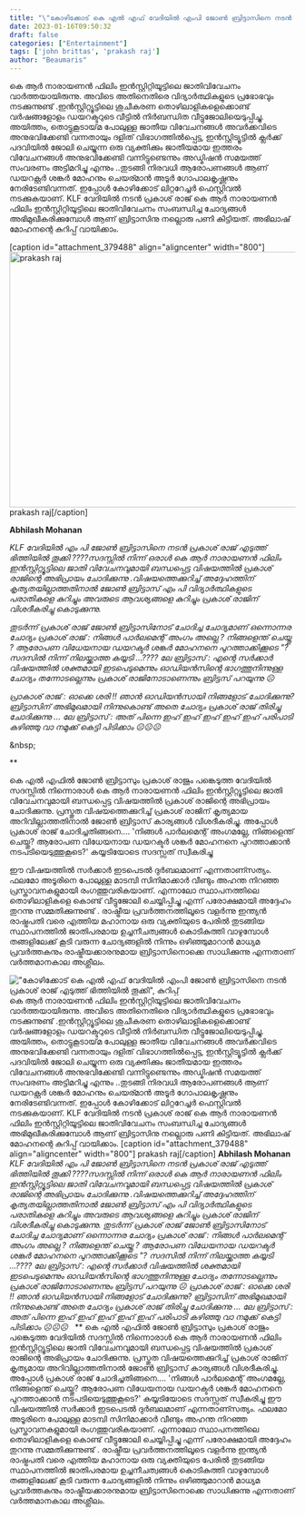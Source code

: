 ```yaml
---
title: "\"കോഴിക്കോട് കെ എൽ എഫ് വേദിയിൽ എംപി ജോൺ ബ്രിട്ടാസിനെ നടൻ പ്രകാശ് രാജ്‌ എടുത്ത്‌ ഭിത്തിയിൽ തൂക്കി\", കുറിപ്പ്"
date: 2023-01-16T09:50:32
draft: false
categories: ["Entertainment"]
tags: ['john brittas', 'prakash raj']
author: "Beaumaris"
---
```


കെ ആർ നാരായണൻ ഫിലിം ഇൻസ്റ്റിറ്റിയൂട്ടിലെ ജാതിവിവേചനം വാർത്തയായിരുന്നു. അവിടെ അതിനെതിരെ വിദ്യാർത്ഥികളുടെ പ്രഭോഭവും നടക്കുന്നുണ്ട് .ഇൻസ്റ്റിറ്റ്യൂട്ടിലെ ശുചീകരണ തൊഴിലാളികളെക്കൊണ്ട് വർഷങ്ങളോളം ഡയറക്ടറുടെ വീട്ടിൽ നിർബന്ധിത വീട്ടുജോലിയെടുപ്പിച്ചു. അയിത്തം, തൊട്ടുകൂടായ്‌മ പോലുള്ള ജാതീയ വിവേചനങ്ങൾ അവർക്കവിടെ അനുഭവിക്കേണ്ടി വന്നതായും ദളിത് വിഭാഗത്തിൽപ്പെട്ട, ഇൻസ്റ്റിട്യൂട്ടിൽ ക്ലർക്ക് പദവിയിൽ ജോലി ചെയ്യുന്ന ഒരു വ്യക്തിക്കും ജാതീയമായ ഇത്തരം വിവേചനങ്ങൾ അനുഭവിക്കേണ്ടി വന്നിട്ടുണ്ടെന്നും അഡ്മിഷൻ സമയത്ത് സംവരണം അട്ടിമറിച്ചു എന്നും ..തുടങ്ങി നിരവധി ആരോപണങ്ങൾ ആണ് ഡയറക്റ്റർ ശങ്കര്‍ മോഹനും ചെയര്മാൻ അടൂർ ഗോപാലകൃഷ്ണനും നേരിടേണ്ടിവന്നത്. ഇപ്പോൾ കോഴിക്കോട് ലിറ്ററേച്ചർ ഫെസ്റ്റിവൽ നടക്കുകയാണ്. KLF വേദിയിൽ നടൻ പ്രകാശ് രാജ്‌ കെ ആർ നാരായണൻ ഫിലിം ഇൻസ്റ്റിറ്റിയൂട്ടിലെ ജാതിവിവേചനം സംബന്ധിച്ച ചോദ്യങ്ങൾ അഭിമുഖീകരിക്കുമ്പോൾ ആണ് ബ്രിട്ടാസിനു നല്ലൊരു പണി കിട്ടിയത്. അഭിലാഷ് മോഹനന്റെ കുറിപ്പ് വായിക്കാം.

[caption id="attachment_379488" align="aligncenter" width="800"]<img class="size-large wp-image-379488" src="https://cdn.boolokam.com/articles/2023/01/wfwf-1024x576.webp" alt="prakash raj" width="800" height="450" /> prakash raj[/caption]

<strong>Abhilash Mohanan</strong>

<em>KLF വേദിയിൽ എം പി ജോൺ ബ്രിട്ടാസിനെ നടൻ പ്രകാശ് രാജ്‌ എടുത്ത്‌ ഭിത്തിയിൽ തൂക്കി ????സദസ്സിൽ നിന്ന് ഒരാൾ കെ ആര്‍ നാരായണന്‍ ഫിലിം ഇന്‍സ്റ്റിറ്റ്യൂട്ടിലെ ജാതി വിവേചനവുമായി ബന്ധപ്പെട്ട വിഷയത്തില്‍ പ്രകാശ് രാജിന്റെ അഭിപ്രായം ചോദിക്കുന്നു .വിഷയത്തെക്കുറിച്ച് അദ്ദേഹത്തിന് കൃത്യതയില്ലാത്തതിനാൽ ജോൺ ബ്രിട്ടാസ് എം പി വിദ്യാർത്ഥികളുടെ പരാതികളെ കുറിച്ചും അവരുടെ ആവശ്യങ്ങളെ കുറിച്ചും പ്രകാശ് രാജിന് വിശദീകരിച്ചു കൊടുക്കുന്നു.</em>

<em>തുടർന്ന് പ്രകാശ് രാജ് ജോൺ ബ്രിട്ടാസിനോട് ചോദിച്ച ചോദ്യമാണ് ഒന്നൊന്നര ചോദ്യം </em>
<em>പ്രകാശ്‌ രാജ്‌ : നിങ്ങൾ പാര്‍ലമെന്റ് അംഗം അല്ലെ ? നിങ്ങളെന്ത് ചെയ്തു ? ആരോപണ വിധേയനായ ഡയറക്ടര്‍ ശങ്കര്‍ മോഹനനെ പുറത്താക്കിക്കൂടെ "? </em>
<em>സദസില്‍ നിന്ന് നിലയ്ക്കാത്ത കയ്യടി ...????</em>
<em>ലേ ബ്രിട്ടാസ്‌ : എന്റെ സര്‍ക്കാര്‍ വിഷയത്തില്‍ ശക്തമായി ഇടപെടുമെന്നും ഓഡിയന്‍സിന്റെ ഭാഗത്തുനിന്നുള്ള ചോദ്യം തന്നോടല്ലെന്നും പ്രകാശ് രാജിനോടാണെന്നും ബ്രിട്ടസ്‌ പറയുന്നു ☹️</em>

<em>പ്രാകാശ്‌ രാജ്‌ : ഓക്കെ ശരി !! ഞാന്‍ ഓഡിയന്‍സായി നിങ്ങളോട് ചോദിക്കുന്നു? ബ്രിട്ടാസിന് അഭിമുഖമായി നിന്നുകൊണ്ട് അതെ ചോദ്യം പ്രകാശ് രാജ് തിരിച്ചു ചോദിക്കുന്നു ...</em>
<em>ലേ ബ്രിട്ടാസ്‌ : അത്‌ പിന്നെ ഇഹ്‌ ഇഹ്‌ ഇഹ്‌ ഇഹ്‌ ഇഹ് പരിപാടി കഴിഞ്ഞു വാ നമുക്ക്‌ കെട്ടി പിടിക്കാം ☹️☹️☹️</em>

&amp;nbsp;

**

കെ എല്‍ എഫിൽ ജോണ്‍ ബ്രിട്ടാസും പ്രകാശ് രാജും പങ്കെടുത്ത വേദിയില്‍ സദസ്സില്‍ നിന്നൊരാള്‍ കെ ആര്‍ നാരായണന്‍ ഫിലിം ഇന്‍സ്റ്റിറ്റ്യൂട്ടിലെ ജാതി വിവേചനവുമായി ബന്ധപ്പെട്ട വിഷയത്തില്‍ പ്രകാശ് രാജിന്റെ അഭിപ്രായം ചോദിക്കുന്നു. പ്രസ്തുത വിഷയത്തെക്കുറിച്ച് പ്രകാശ് രാജിന് കൃത്യമായ അറിവില്ലാത്തതിനാല്‍ ജോണ്‍ ബ്രിട്ടാസ് കാര്യങ്ങള്‍ വിശദീകരിച്ചു. അപ്പോള്‍ പ്രകാശ് രാജ് ചോദിച്ചതിങ്ങനെ.... 'നിങ്ങള്‍ പാര്‍ലമെന്റ് അംഗമല്ലേ, നിങ്ങളെന്ത് ചെയ്തു? ആരോപണ വിധേയനായ ഡയറക്ടര്‍ ശങ്കര്‍ മോഹനനെ പുറത്താക്കാൻ നടപടിയെടുത്തുകൂടെ?' കയ്യടിയോടെ സദസ്സത് സ്വീകരിച്ചു

ഈ വിഷയത്തിൽ സർക്കാർ ഇടപെടൽ ദുർബലമാണ് എന്നതാണ്സത്യം. ഫലമോ അടൂരിനെ പോലുള്ള മാടമ്പി സിനിമാക്കാർ വീണ്ടും അഹന്ത നിറഞ്ഞ പ്രസ്താവനകളുമായി രംഗത്തുവരികയാണ്. എന്നാലോ സ്ഥാപനത്തിലെ തൊഴിലാളികളെ കൊണ്ട് വീട്ടുജോലി ചെയ്യിപ്പിച്ചു എന്ന് പരോക്ഷമായി അദ്ദേഹം തുറന്നു സമ്മതിക്കുന്നുണ്ട് . രാഷ്ട്രീയ പ്രവർത്തനത്തിലൂടെ വളർന്നു ഇന്ത്യൻ രാഷ്ട്രപതി വരെ എത്തിയ മഹാനായ ഒരു വ്യക്തിയുടെ പേരിൽ തുടങ്ങിയ സ്ഥാപനത്തിൽ ജാതിപരമായ ഉച്ചനീചത്വങ്ങൾ കൊടികുത്തി വാഴുമ്പോൾ തങ്ങളിലേക്ക് കൂടി വരുന്ന ചോദ്യങ്ങളിൽ നിന്നും ഒഴിഞ്ഞുമാറാൻ മാധ്യമ പ്രവർത്തകനും രാഷ്ട്രീയക്കാരനുമായ ബ്രിട്ടാസിനൊക്കെ സാധിക്കുന്നു എന്നതാണ് വർത്തമാനകാല അശ്ലീലം.


!["കോഴിക്കോട് കെ എൽ എഫ് വേദിയിൽ എംപി ജോൺ ബ്രിട്ടാസിനെ നടൻ പ്രകാശ് രാജ്‌ എടുത്ത്‌ ഭിത്തിയിൽ തൂക്കി", കുറിപ്പ്](https://cdn.boolokam.com/articles/2023/01/wfwf-1024x576.webp)കെ ആർ നാരായണൻ ഫിലിം ഇൻസ്റ്റിറ്റിയൂട്ടിലെ ജാതിവിവേചനം വാർത്തയായിരുന്നു. അവിടെ അതിനെതിരെ വിദ്യാർത്ഥികളുടെ പ്രഭോഭവും നടക്കുന്നുണ്ട് .ഇൻസ്റ്റിറ്റ്യൂട്ടിലെ ശുചീകരണ തൊഴിലാളികളെക്കൊണ്ട് വർഷങ്ങളോളം ഡയറക്ടറുടെ വീട്ടിൽ നിർബന്ധിത വീട്ടുജോലിയെടുപ്പിച്ചു. അയിത്തം, തൊട്ടുകൂടായ്‌മ പോലുള്ള ജാതീയ വിവേചനങ്ങൾ അവർക്കവിടെ അനുഭവിക്കേണ്ടി വന്നതായും ദളിത് വിഭാഗത്തിൽപ്പെട്ട, ഇൻസ്റ്റിട്യൂട്ടിൽ ക്ലർക്ക് പദവിയിൽ ജോലി ചെയ്യുന്ന ഒരു വ്യക്തിക്കും ജാതീയമായ ഇത്തരം വിവേചനങ്ങൾ അനുഭവിക്കേണ്ടി വന്നിട്ടുണ്ടെന്നും അഡ്മിഷൻ സമയത്ത് സംവരണം അട്ടിമറിച്ചു എന്നും ..തുടങ്ങി നിരവധി ആരോപണങ്ങൾ ആണ് ഡയറക്റ്റർ ശങ്കര്‍ മോഹനും ചെയര്മാൻ അടൂർ ഗോപാലകൃഷ്ണനും നേരിടേണ്ടിവന്നത്. ഇപ്പോൾ കോഴിക്കോട് ലിറ്ററേച്ചർ ഫെസ്റ്റിവൽ നടക്കുകയാണ്. KLF വേദിയിൽ നടൻ പ്രകാശ് രാജ്‌ കെ ആർ നാരായണൻ ഫിലിം ഇൻസ്റ്റിറ്റിയൂട്ടിലെ ജാതിവിവേചനം സംബന്ധിച്ച ചോദ്യങ്ങൾ അഭിമുഖീകരിക്കുമ്പോൾ ആണ് ബ്രിട്ടാസിനു നല്ലൊരു പണി കിട്ടിയത്. അഭിലാഷ് മോഹനന്റെ കുറിപ്പ് വായിക്കാം. [caption id="attachment_379488" align="aligncenter" width="800"] prakash raj[/caption] **Abhilash Mohanan** _KLF വേദിയിൽ എം പി ജോൺ ബ്രിട്ടാസിനെ നടൻ പ്രകാശ് രാജ്‌ എടുത്ത്‌ ഭിത്തിയിൽ തൂക്കി ????സദസ്സിൽ നിന്ന് ഒരാൾ കെ ആര്‍ നാരായണന്‍ ഫിലിം ഇന്‍സ്റ്റിറ്റ്യൂട്ടിലെ ജാതി വിവേചനവുമായി ബന്ധപ്പെട്ട വിഷയത്തില്‍ പ്രകാശ് രാജിന്റെ അഭിപ്രായം ചോദിക്കുന്നു .വിഷയത്തെക്കുറിച്ച് അദ്ദേഹത്തിന് കൃത്യതയില്ലാത്തതിനാൽ ജോൺ ബ്രിട്ടാസ് എം പി വിദ്യാർത്ഥികളുടെ പരാതികളെ കുറിച്ചും അവരുടെ ആവശ്യങ്ങളെ കുറിച്ചും പ്രകാശ് രാജിന് വിശദീകരിച്ചു കൊടുക്കുന്നു._ _തുടർന്ന് പ്രകാശ് രാജ് ജോൺ ബ്രിട്ടാസിനോട് ചോദിച്ച ചോദ്യമാണ് ഒന്നൊന്നര ചോദ്യം_ _പ്രകാശ്‌ രാജ്‌ : നിങ്ങൾ പാര്‍ലമെന്റ് അംഗം അല്ലെ ? നിങ്ങളെന്ത് ചെയ്തു ? ആരോപണ വിധേയനായ ഡയറക്ടര്‍ ശങ്കര്‍ മോഹനനെ പുറത്താക്കിക്കൂടെ "?_ _സദസില്‍ നിന്ന് നിലയ്ക്കാത്ത കയ്യടി ...????_ _ലേ ബ്രിട്ടാസ്‌ : എന്റെ സര്‍ക്കാര്‍ വിഷയത്തില്‍ ശക്തമായി ഇടപെടുമെന്നും ഓഡിയന്‍സിന്റെ ഭാഗത്തുനിന്നുള്ള ചോദ്യം തന്നോടല്ലെന്നും പ്രകാശ് രാജിനോടാണെന്നും ബ്രിട്ടസ്‌ പറയുന്നു ☹️_ _പ്രാകാശ്‌ രാജ്‌ : ഓക്കെ ശരി !! ഞാന്‍ ഓഡിയന്‍സായി നിങ്ങളോട് ചോദിക്കുന്നു? ബ്രിട്ടാസിന് അഭിമുഖമായി നിന്നുകൊണ്ട് അതെ ചോദ്യം പ്രകാശ് രാജ് തിരിച്ചു ചോദിക്കുന്നു ..._ _ലേ ബ്രിട്ടാസ്‌ : അത്‌ പിന്നെ ഇഹ്‌ ഇഹ്‌ ഇഹ്‌ ഇഹ്‌ ഇഹ് പരിപാടി കഴിഞ്ഞു വാ നമുക്ക്‌ കെട്ടി പിടിക്കാം ☹️☹️☹️_ &nbsp; ** കെ എല്‍ എഫിൽ ജോണ്‍ ബ്രിട്ടാസും പ്രകാശ് രാജും പങ്കെടുത്ത വേദിയില്‍ സദസ്സില്‍ നിന്നൊരാള്‍ കെ ആര്‍ നാരായണന്‍ ഫിലിം ഇന്‍സ്റ്റിറ്റ്യൂട്ടിലെ ജാതി വിവേചനവുമായി ബന്ധപ്പെട്ട വിഷയത്തില്‍ പ്രകാശ് രാജിന്റെ അഭിപ്രായം ചോദിക്കുന്നു. പ്രസ്തുത വിഷയത്തെക്കുറിച്ച് പ്രകാശ് രാജിന് കൃത്യമായ അറിവില്ലാത്തതിനാല്‍ ജോണ്‍ ബ്രിട്ടാസ് കാര്യങ്ങള്‍ വിശദീകരിച്ചു. അപ്പോള്‍ പ്രകാശ് രാജ് ചോദിച്ചതിങ്ങനെ.... 'നിങ്ങള്‍ പാര്‍ലമെന്റ് അംഗമല്ലേ, നിങ്ങളെന്ത് ചെയ്തു? ആരോപണ വിധേയനായ ഡയറക്ടര്‍ ശങ്കര്‍ മോഹനനെ പുറത്താക്കാൻ നടപടിയെടുത്തുകൂടെ?' കയ്യടിയോടെ സദസ്സത് സ്വീകരിച്ചു ഈ വിഷയത്തിൽ സർക്കാർ ഇടപെടൽ ദുർബലമാണ് എന്നതാണ്സത്യം. ഫലമോ അടൂരിനെ പോലുള്ള മാടമ്പി സിനിമാക്കാർ വീണ്ടും അഹന്ത നിറഞ്ഞ പ്രസ്താവനകളുമായി രംഗത്തുവരികയാണ്. എന്നാലോ സ്ഥാപനത്തിലെ തൊഴിലാളികളെ കൊണ്ട് വീട്ടുജോലി ചെയ്യിപ്പിച്ചു എന്ന് പരോക്ഷമായി അദ്ദേഹം തുറന്നു സമ്മതിക്കുന്നുണ്ട് . രാഷ്ട്രീയ പ്രവർത്തനത്തിലൂടെ വളർന്നു ഇന്ത്യൻ രാഷ്ട്രപതി വരെ എത്തിയ മഹാനായ ഒരു വ്യക്തിയുടെ പേരിൽ തുടങ്ങിയ സ്ഥാപനത്തിൽ ജാതിപരമായ ഉച്ചനീചത്വങ്ങൾ കൊടികുത്തി വാഴുമ്പോൾ തങ്ങളിലേക്ക് കൂടി വരുന്ന ചോദ്യങ്ങളിൽ നിന്നും ഒഴിഞ്ഞുമാറാൻ മാധ്യമ പ്രവർത്തകനും രാഷ്ട്രീയക്കാരനുമായ ബ്രിട്ടാസിനൊക്കെ സാധിക്കുന്നു എന്നതാണ് വർത്തമാനകാല അശ്ലീലം.
